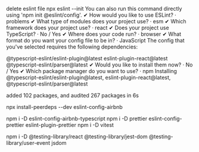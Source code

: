 delete eslint file
npx eslint --init
You can also run this command directly using 'npm init @eslint/config'.
✔ How would you like to use ESLint? · problems
✔ What type of modules does your project use? · esm
✔ Which framework does your project use? · react
✔ Does your project use TypeScript? · No / Yes
✔ Where does your code run? · browser
✔ What format do you want your config file to be in? · JavaScript
The config that you've selected requires the following dependencies:

@typescript-eslint/eslint-plugin@latest eslint-plugin-react@latest @typescript-eslint/parser@latest
✔ Would you like to install them now? · No / Yes
✔ Which package manager do you want to use? · npm
Installing @typescript-eslint/eslint-plugin@latest, eslint-plugin-react@latest, @typescript-eslint/parser@latest

added 102 packages, and audited 267 packages in 6s

npx install-peerdeps --dev eslint-config-airbnb

npm i -D eslint-config-airbnb-typescript
npm i -D prettier eslint-config-prettier eslint-plugin-prettier
npm i -D vitest

npm i -D @testing-library/react @testing-library/jest-dom @testing-library/user-event jsdom
